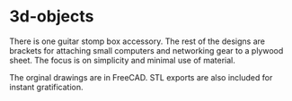 # 3d-objects
There is one guitar stomp box accessory. The rest of the designs are brackets for attaching small computers and networking gear to a plywood sheet. The focus is on simplicity and minimal use of material.

The orginal drawings are in FreeCAD. STL exports are also included for instant gratification.
